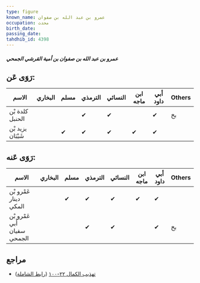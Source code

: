 ```yaml
---
type: figure
known_name: عمرو بن عبد الله بن صفوان
occupation: محدث
birth_date:
passing_date:
tahdhib_id: 4398
---
```

##### عمرو بن عبد الله بن صفوان بن أمية القرشي الجمحي

## رَوَى عَن:
| الاسم             | البخاري | مسلم | الترمذي | النسائي | ابن ماجه | أبي داود | Others |
| ----------------- | ------- | ---- | ------- | ------- | -------- | -------- | ------ |
| كلدة بْن الحنبل   |         |      | ✔       | ✔       |          | ✔        | بخ     |
| يزيد بْن شَيْبَان |         | ✔    | ✔       | ✔       | ✔        | ✔        |        |
## رَوَى عَنه:
| الاسم                        | البخاري | مسلم | الترمذي | النسائي | ابن ماجه | أبي داود | Others |
| ---------------------------- | ------- | ---- | ------- | ------- | -------- | -------- | ------ |
| عَمْرو بْن دينار المكي       |         | ✔    | ✔       | ✔       | ✔        | ✔        |        |
| عَمْرو بْن أَبي سفيان الجمحي |         |      | ✔       | ✔       |          | ✔        | بخ     |
## مراجع
- [تهذيب الكمال ٢٢-١٠٠](obsidian://open?vault=Tahdhib-al-Kamal&file=Figures/٤٣٩٨-عمرو%20بن%20عبد%20الله%20بن%20صفوان%20بن%20أمية%20القرشي%20الجمحي) ([رابط الشاملة](https://shamela.ws/book/3722/11353))